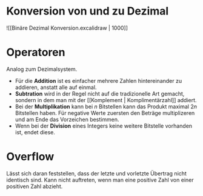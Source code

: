 # Konversion von und zu Dezimal
![[Binäre Dezimal Konversion.excalidraw | 1000]]

# Operatoren
Analog zum Dezimalsystem.
- Für die **Addition** ist es einfacher mehrere Zahlen hintereinander zu addieren, anstatt alle auf einmal.
- **Subtration** wird in der Regel nicht auf die tradizionelle Art gemacht, sondern in dem man mit der [[Komplement | Komplimentärzahl]] addiert.
- Bei der **Multiplikation** kann bei $n$ Bitstellen kann das Produkt maximal $2n$ Bitstellen haben. Für negative Werte zuersten den Beträge multiplizeren und am Ende das Vorzeichen bestimmen.
- Wenn bei der **Division** eines Integers keine weitere Bitstelle vorhanden ist, endet diese. 


# Overflow
Lässt sich daran feststellen, dass der letzte und vorletzte Übertrag nicht identisch sind. Kann nicht auftreten, wenn man eine positive Zahl von einer positiven Zahl abzieht. 